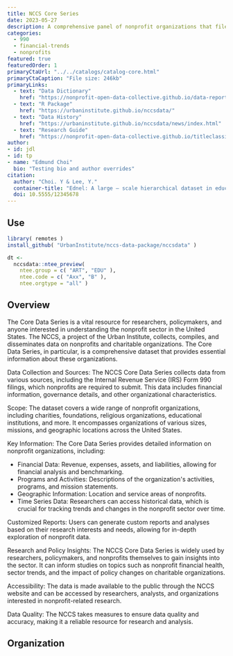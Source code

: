 ```yaml
---
title: NCCS Core Series
date: 2023-05-27
description: A comprehensive panel of nonprofit organizations that file IRS form 990. 
categories:
  - 990
  - financial-trends
  - nonprofits
featured: true
featuredOrder: 1
primaryCtaUrl: "../../catalogs/catalog-core.html"
primaryCtaCaption: "File size: 246kb"
primaryLinks:
  - text: "Data Dictionary"
    href: "https://nonprofit-open-data-collective.github.io/data-report-templates/data-dictionary-layout-v7.html"
  - text: "R Package"
    href: "https://urbaninstitute.github.io/nccsdata/"
  - text: "Data History"
    href: "https://urbaninstitute.github.io/nccsdata/news/index.html"  
  - text: "Research Guide"
    href: "https://nonprofit-open-data-collective.github.io/titleclassifier/data-raw/DATA-PREP.html"
author:
- id: jdl
- id: tp
- name: "Edmund Choi"
  bio: "Testing bio and author overrides"
citation: 
  author: "Choi. Y & Lee, Y."
  container-title: "Ednel: A large – scale hierarchical dataset in education"
  doi: 10.5555/12345678
---
```


## Use

```r
library( remotes )
install_github( "UrbanInstitute/nccs-data-package/nccsdata" )

dt <-
  nccsdata::ntee_preview(
    ntee.group = c( "ART", "EDU" ),
    ntee.code = c( "Axx", "B" ),
    ntee.orgtype = "all" )
```


## Overview

The Core Data Series is a vital resource for researchers, policymakers, and anyone interested in understanding the nonprofit sector in the United States. The NCCS, a project of the Urban Institute, collects, compiles, and disseminates data on nonprofits and charitable organizations. The Core Data Series, in particular, is a comprehensive dataset that provides essential information about these organizations. 

Data Collection and Sources: The NCCS Core Data Series collects data from various sources, including the Internal Revenue Service (IRS) Form 990 filings, which nonprofits are required to submit. This data includes financial information, governance details, and other organizational characteristics.

Scope: The dataset covers a wide range of nonprofit organizations, including charities, foundations, religious organizations, educational institutions, and more. It encompasses organizations of various sizes, missions, and geographic locations across the United States.

Key Information: The Core Data Series provides detailed information on nonprofit organizations, including:

* Financial Data: Revenue, expenses, assets, and liabilities, allowing for financial analysis and benchmarking.
* Programs and Activities: Descriptions of the organization's activities, programs, and mission statements.
* Geographic Information: Location and service areas of nonprofits.
* Time Series Data: Researchers can access historical data, which is crucial for tracking trends and changes in the nonprofit sector over time.

Customized Reports: Users can generate custom reports and analyses based on their research interests and needs, allowing for in-depth exploration of nonprofit data.

Research and Policy Insights: The NCCS Core Data Series is widely used by researchers, policymakers, and nonprofits themselves to gain insights into the sector. It can inform studies on topics such as nonprofit financial health, sector trends, and the impact of policy changes on charitable organizations.

Accessibility: The data is made available to the public through the NCCS website and can be accessed by researchers, analysts, and organizations interested in nonprofit-related research.

Data Quality: The NCCS takes measures to ensure data quality and accuracy, making it a reliable resource for research and analysis.

## Organization 







